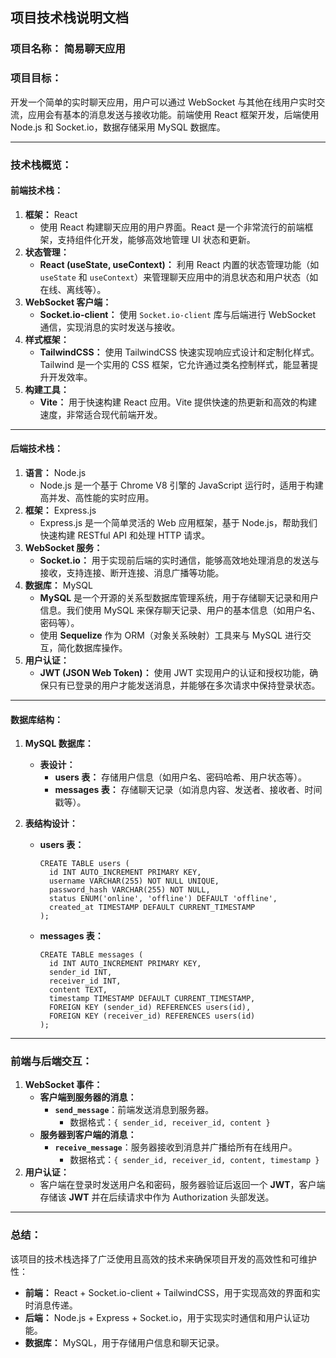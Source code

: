 ## **项目技术栈说明文档**

### **项目名称：** 简易聊天应用

### **项目目标：**

开发一个简单的实时聊天应用，用户可以通过 WebSocket 与其他在线用户实时交流，应用会有基本的消息发送与接收功能。前端使用 React 框架开发，后端使用 Node.js 和 Socket.io，数据存储采用 MySQL 数据库。

------

### **技术栈概览：**

#### **前端技术栈：**

1. **框架：** React
   - 使用 React 构建聊天应用的用户界面。React 是一个非常流行的前端框架，支持组件化开发，能够高效地管理 UI 状态和更新。
2. **状态管理：**
   - **React (useState, useContext)：** 利用 React 内置的状态管理功能（如 `useState` 和 `useContext`）来管理聊天应用中的消息状态和用户状态（如在线、离线等）。
3. **WebSocket 客户端：**
   - **Socket.io-client：** 使用 `Socket.io-client` 库与后端进行 WebSocket 通信，实现消息的实时发送与接收。
4. **样式框架：**
   - **TailwindCSS：** 使用 TailwindCSS 快速实现响应式设计和定制化样式。Tailwind 是一个实用的 CSS 框架，它允许通过类名控制样式，能显著提升开发效率。
5. **构建工具：**
   - **Vite：** 用于快速构建 React 应用。Vite 提供快速的热更新和高效的构建速度，非常适合现代前端开发。

------

#### **后端技术栈：**

1. **语言：** Node.js
   - Node.js 是一个基于 Chrome V8 引擎的 JavaScript 运行时，适用于构建高并发、高性能的实时应用。
2. **框架：** Express.js
   - Express.js 是一个简单灵活的 Web 应用框架，基于 Node.js，帮助我们快速构建 RESTful API 和处理 HTTP 请求。
3. **WebSocket 服务：**
   - **Socket.io：** 用于实现前后端的实时通信，能够高效地处理消息的发送与接收，支持连接、断开连接、消息广播等功能。
4. **数据库：** MySQL
   - **MySQL** 是一个开源的关系型数据库管理系统，用于存储聊天记录和用户信息。我们使用 MySQL 来保存聊天记录、用户的基本信息（如用户名、密码等）。
   - 使用 **Sequelize** 作为 ORM（对象关系映射）工具来与 MySQL 进行交互，简化数据库操作。
5. **用户认证：**
   - **JWT (JSON Web Token)：** 使用 JWT 实现用户的认证和授权功能，确保只有已登录的用户才能发送消息，并能够在多次请求中保持登录状态。

------

#### **数据库结构：**

1. **MySQL 数据库：**

   - **表设计：**
     - **users 表：** 存储用户信息（如用户名、密码哈希、用户状态等）。
     - **messages 表：** 存储聊天记录（如消息内容、发送者、接收者、时间戳等）。

2. **表结构设计：**

   - **users 表：**

     ```
     CREATE TABLE users (
       id INT AUTO_INCREMENT PRIMARY KEY,
       username VARCHAR(255) NOT NULL UNIQUE,
       password_hash VARCHAR(255) NOT NULL,
       status ENUM('online', 'offline') DEFAULT 'offline',
       created_at TIMESTAMP DEFAULT CURRENT_TIMESTAMP
     );
     ```

   - **messages 表：**

     ```
     CREATE TABLE messages (
       id INT AUTO_INCREMENT PRIMARY KEY,
       sender_id INT,
       receiver_id INT,
       content TEXT,
       timestamp TIMESTAMP DEFAULT CURRENT_TIMESTAMP,
       FOREIGN KEY (sender_id) REFERENCES users(id),
       FOREIGN KEY (receiver_id) REFERENCES users(id)
     );
     ```

------

### **前端与后端交互：**

1. **WebSocket 事件：**
   - **客户端到服务器的消息：**
     - **`send_message`**：前端发送消息到服务器。
       - 数据格式：`{ sender_id, receiver_id, content }`
   - **服务器到客户端的消息：**
     - **`receive_message`**：服务器接收到消息并广播给所有在线用户。
       - 数据格式：`{ sender_id, receiver_id, content, timestamp }`
2. **用户认证：**
   - 客户端在登录时发送用户名和密码，服务器验证后返回一个 **JWT**，客户端存储该 **JWT** 并在后续请求中作为 Authorization 头部发送。

------

### **总结：**

该项目的技术栈选择了广泛使用且高效的技术来确保项目开发的高效性和可维护性：

- **前端：** React + Socket.io-client + TailwindCSS，用于实现高效的界面和实时消息传递。
- **后端：** Node.js + Express + Socket.io，用于实现实时通信和用户认证功能。
- **数据库：** MySQL，用于存储用户信息和聊天记录。